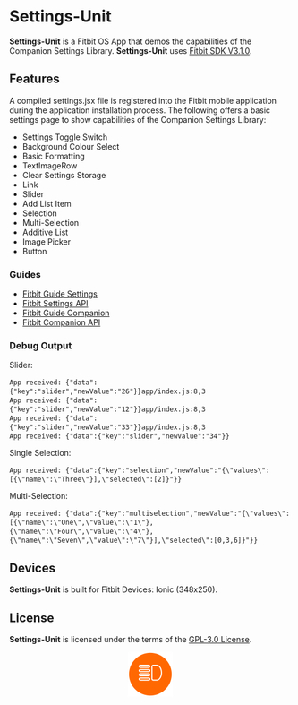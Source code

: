 # Settings-Unit
**Settings-Unit** is a Fitbit OS App that demos the capabilities of the Companion Settings Library. **Settings-Unit** uses [Fitbit SDK V3.1.0](https://github.com/Fitbit). 

## Features
A compiled settings.jsx file is registered into the Fitbit mobile application during the application installation process. The following offers a basic settings page to show capabilities of the Companion Settings Library:
* Settings Toggle Switch
* Background Colour Select
* Basic Formatting
* TextImageRow
* Clear Settings Storage
* Link
* Slider
* Add List Item
* Selection
* Multi-Selection
* Additive List
* Image Picker
* Button

### Guides
* [Fitbit Guide Settings](https://dev.fitbit.com/build/guides/settings/)
* [Fitbit Settings API](https://dev.fitbit.com/build/reference/settings-api/)
* [Fitbit Guide Companion](https://dev.fitbit.com/build/guides/companion/)
* [Fitbit Companion API](https://dev.fitbit.com/build/reference/companion-api/)

### Debug Output
Slider:
```
App received: {"data":{"key":"slider","newValue":"26"}}app/index.js:8,3
App received: {"data":{"key":"slider","newValue":"12"}}app/index.js:8,3
App received: {"data":{"key":"slider","newValue":"33"}}app/index.js:8,3
App received: {"data":{"key":"slider","newValue":"34"}}
```
Single Selection:
```
App received: {"data":{"key":"selection","newValue":"{\"values\":[{\"name\":\"Three\"}],\"selected\":[2]}"}}
```
Multi-Selection:
```
App received: {"data":{"key":"multiselection","newValue":"{\"values\":[{\"name\":\"One\",\"value\":\"1\"},{\"name\":\"Four\",\"value\":\"4\"},{\"name\":\"Seven\",\"value\":\"7\"}],\"selected\":[0,3,6]}"}}
```

## Devices
**Settings-Unit** is built for Fitbit Devices: Ionic (348x250).

## License
**Settings-Unit** is licensed under the terms of the [GPL-3.0 License](/LICENSE). 

<p align="center">
  <img width="80" height="80" src=./resources/icon-80x80.png>
</p>
